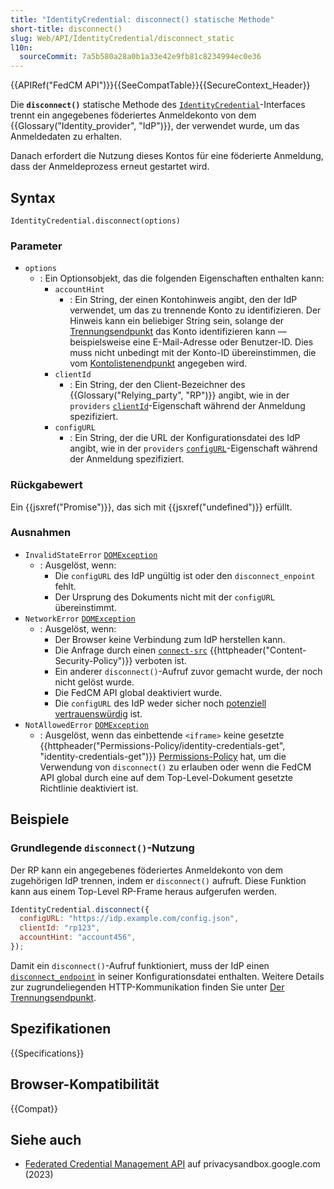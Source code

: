```yaml
---
title: "IdentityCredential: disconnect() statische Methode"
short-title: disconnect()
slug: Web/API/IdentityCredential/disconnect_static
l10n:
  sourceCommit: 7a5b580a28a0b1a33e42e9fb81c8234994ec0e36
---
```


{{APIRef("FedCM API")}}{{SeeCompatTable}}{{SecureContext_Header}}

Die **`disconnect()`** statische Methode des [`IdentityCredential`](/de/docs/Web/API/IdentityCredential)-Interfaces trennt ein angegebenes föderiertes Anmeldekonto von dem {{Glossary("Identity_provider", "IdP")}}, der verwendet wurde, um das Anmeldedaten zu erhalten.

Danach erfordert die Nutzung dieses Kontos für eine föderierte Anmeldung, dass der Anmeldeprozess erneut gestartet wird.

## Syntax

```js-nolint
IdentityCredential.disconnect(options)
```

### Parameter

- `options`
  - : Ein Optionsobjekt, das die folgenden Eigenschaften enthalten kann:
    - `accountHint`
      - : Ein String, der einen Kontohinweis angibt, den der IdP verwendet, um das zu trennende Konto zu identifizieren. Der Hinweis kann ein beliebiger String sein, solange der [Trennungsendpunkt](/de/docs/Web/API/FedCM_API/IDP_integration#the_disconnect_endpoint) das Konto identifizieren kann — beispielsweise eine E-Mail-Adresse oder Benutzer-ID. Dies muss nicht unbedingt mit der Konto-ID übereinstimmen, die vom [Kontolistenendpunkt](/de/docs/Web/API/FedCM_API/IDP_integration#the_accounts_list_endpoint) angegeben wird.
    - `clientId`
      - : Ein String, der den Client-Bezeichner des {{Glossary("Relying_party", "RP")}} angibt, wie in der `providers` [`clientId`](/de/docs/Web/API/IdentityCredentialRequestOptions#clientid)-Eigenschaft während der Anmeldung spezifiziert.
    - `configURL`
      - : Ein String, der die URL der Konfigurationsdatei des IdP angibt, wie in der `providers` [`configURL`](/de/docs/Web/API/IdentityCredentialRequestOptions#configurl)-Eigenschaft während der Anmeldung spezifiziert.

### Rückgabewert

Ein {{jsxref("Promise")}}, das sich mit {{jsxref("undefined")}} erfüllt.

### Ausnahmen

- `InvalidStateError` [`DOMException`](/de/docs/Web/API/DOMException)
  - : Ausgelöst, wenn:
    - Die `configURL` des IdP ungültig ist oder den `disconnect_enpoint` fehlt.
    - Der Ursprung des Dokuments nicht mit der `configURL` übereinstimmt.
- `NetworkError` [`DOMException`](/de/docs/Web/API/DOMException)
  - : Ausgelöst, wenn:
    - Der Browser keine Verbindung zum IdP herstellen kann.
    - Die Anfrage durch einen [`connect-src`](/de/docs/Web/HTTP/Reference/Headers/Content-Security-Policy/connect-src) {{httpheader("Content-Security-Policy")}} verboten ist.
    - Ein anderer `disconnect()`-Aufruf zuvor gemacht wurde, der noch nicht gelöst wurde.
    - Die FedCM API global deaktiviert wurde.
    - Die `configURL` des IdP weder sicher noch [potenziell vertrauenswürdig](/de/docs/Web/Security/Secure_Contexts#potentially_trustworthy_origins) ist.
- `NotAllowedError` [`DOMException`](/de/docs/Web/API/DOMException)
  - : Ausgelöst, wenn das einbettende `<iframe>` keine gesetzte {{httpheader("Permissions-Policy/identity-credentials-get", "identity-credentials-get")}} [Permissions-Policy](/de/docs/Web/HTTP/Guides/Permissions_Policy) hat, um die Verwendung von `disconnect()` zu erlauben oder wenn die FedCM API global durch eine auf dem Top-Level-Dokument gesetzte Richtlinie deaktiviert ist.

## Beispiele

### Grundlegende `disconnect()`-Nutzung

Der RP kann ein angegebenes föderiertes Anmeldekonto von dem zugehörigen IdP trennen, indem er `disconnect()` aufruft. Diese Funktion kann aus einem Top-Level RP-Frame heraus aufgerufen werden.

```js
IdentityCredential.disconnect({
  configURL: "https://idp.example.com/config.json",
  clientId: "rp123",
  accountHint: "account456",
});
```

Damit ein `disconnect()`-Aufruf funktioniert, muss der IdP einen [`disconnect_endpoint`](/de/docs/Web/API/FedCM_API/IDP_integration#disconnect_endpoint) in seiner Konfigurationsdatei enthalten. Weitere Details zur zugrundeliegenden HTTP-Kommunikation finden Sie unter [Der Trennungsendpunkt](/de/docs/Web/API/FedCM_API/IDP_integration#the_disconnect_endpoint).

## Spezifikationen

{{Specifications}}

## Browser-Kompatibilität

{{Compat}}

## Siehe auch

- [Federated Credential Management API](https://privacysandbox.google.com/cookies/fedcm) auf privacysandbox.google.com (2023)
